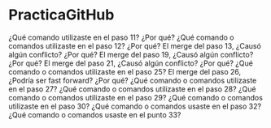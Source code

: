# PracticaGitHub
¿Qué comando utilizaste en el paso 11? ¿Por qué?
¿Qué comando o comandos utilizaste en el paso 12? ¿Por qué?
El merge del paso 13, ¿Causó algún conflicto? ¿Por qué?
El merge del paso 19, ¿Causó algún conflicto? ¿Por qué?
El merge del paso 21, ¿Causó algún conflicto? ¿Por qué?
¿Qué comando o comandos utilizaste en el paso 25?
El merge del paso 26, ¿Podría ser fast forward? ¿Por qué?
¿Qué comando o comandos utilizaste en el paso 27?
¿Qué comando o comandos utilizaste en el paso 28?
¿Qué comando o comandos utilizaste en el paso 29?
¿Qué comando o comandos utilizaste en el paso 30?
¿Qué comando o comandos usaste en el paso 32?
¿Qué comando o comandos usaste en el punto 33?
